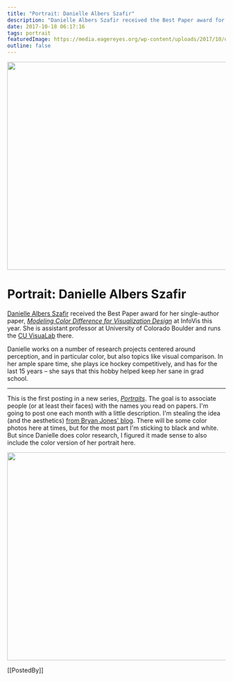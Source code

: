 ```yaml
---
title: "Portrait: Danielle Albers Szafir"
description: "Danielle Albers Szafir received the Best Paper award for her single-author paper, Modeling Color Difference for Visualization Design at InfoVis this year. She is assistant professor at University of Colorado Boulder and runs the CU VisuaLab there."
date: 2017-10-18 06:17:16
tags: portrait
featuredImage: https://media.eagereyes.org/wp-content/uploads/2017/10/danielle-albers-szafir-bw.jpg
outline: false
---
```


<p align="center"><img class="aligncenter size-full wp-image-10211" src="https://media.eagereyes.org/wp-content/uploads/2017/10/danielle-albers-szafir-bw.jpg" alt="" width="720" height="480" /></p>

# Portrait: Danielle Albers Szafir

<a href="http://danielleszafir.com">Danielle Albers Szafir</a> received the Best Paper award for her single-author paper, <em><a href="http://cmci.colorado.edu/visualab/VisColors/">Modeling Color Difference for Visualization Design</a></em> at InfoVis this year. She is assistant professor at University of Colorado Boulder and runs the <a href="http://cmci.colorado.edu/visualab/">CU VisuaLab</a> there.

Danielle works on a number of research projects centered around perception, and in particular color, but also topics like visual comparison. In her ample spare time, she plays ice hockey competitively, and has for the last 15 years – she says that this hobby helped keep her sane in grad school.

<hr />

This is the first posting in a new series, <a href="/portrait"><em>Portraits</em></a>. The goal is to associate people (or at least their faces) with the names you read on papers. I'm going to post one each month with a little description. I'm stealing the idea (and the aesthetics) <a href="http://prometheus.med.utah.edu/~bwjones/category/portraits/">from Bryan Jones' blog</a>. There will be some color photos here at times, but for the most part I'm sticking to black and white. But since Danielle does color research, I figured it made sense to also include the color version of her portrait here.

<p align="center"><img class="aligncenter size-full wp-image-10211" src="https://media.eagereyes.org/wp-content/uploads/2017/10/danielle-albers-szafir-color.jpg" alt="" width="720" height="480" /></p>

[[PostedBy]]

